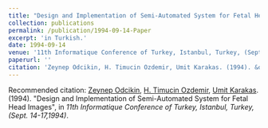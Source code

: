 ```yaml
---
title: "Design and Implementation of Semi-Automated System for Fetal Head Images"
collection: publications
permalink: /publication/1994-09-14-Paper
excerpt: 'in Turkish.'
date: 1994-09-14
venue: '11th Informatique Conference of Turkey, Istanbul, Turkey, (Sept. 14-17)'
paperurl: ''
citation: 'Zeynep Odcikin, H. Timucin Ozdemir, Umit Karakas. (1994). &quot;Design and Implementation of Semi-Automated System for Fetal Head Images.&quot;, in <i>11th Informatique Conference of Turkey, Istanbul, Turkey, (Sept. 14-17,1994)</i>.'
---
```


Recommended citation: [Zeynep Odcikin](https://www.linkedin.com/in/zeynepodcikinozdemir), [H. Timucin Ozdemir](https://www.linkedin.com/in/hasantimucinozdemir/), [Umit Karakas](https://www.linkedin.com/in/umit-karakas-a336131/). (1994). "Design and Implementation of Semi-Automated System for Fetal Head Images", in <i>11th Informatique Conference of Turkey, Istanbul, Turkey, (Sept. 14-17,1994)</i>. 


